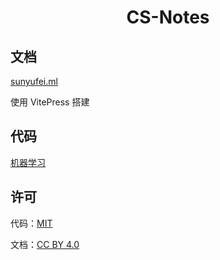 <h1 align="center">CS-Notes</h1>

## 文档

[sunyufei.ml](sunyufei.ml)

使用 VitePress 搭建

## 代码

[机器学习](ML/)

## 许可

代码：[MIT](LICENSE)

文档：[CC BY 4.0](https://creativecommons.org/licenses/by/4.0/deed.zh)
